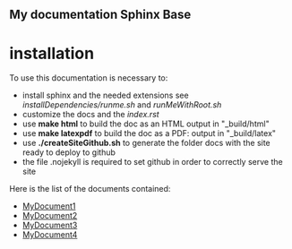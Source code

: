 ## My documentation Sphinx Base 

# installation
To use this documentation is necessary to:

- install sphinx and the needed extensions see *installDependencies/runme.sh* and *runMeWithRoot.sh*
- customize the docs and the *index.rst*
- use **make html** to build the doc as an HTML output in "_build/html"
- use **make latexpdf** to build the doc as a PDF: output in "_build/latex"
- use **./createSiteGithub.sh** to generate the folder docs with the site ready to deploy to github
- the file .nojekyll is required to set github in order to correctly serve the site

Here is the list of the documents contained:

- [MyDocument1](documentation/MyDoc1.md)
- [MyDocument2](documentation/MyDoc2.md)
- [MyDocument3](documentation/MyDoc3.md)
- [MyDocument4](documentation/MyDoc4.md)